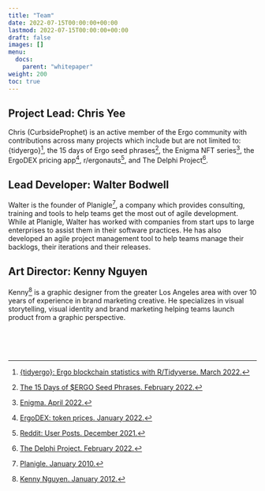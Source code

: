 ```yaml
---
title: "Team"
date: 2022-07-15T00:00:00+00:00
lastmod: 2022-07-15T00:00:00+00:00
draft: false
images: []
menu:
  docs:
    parent: "whitepaper"
weight: 200
toc: true
---
```


## Project Lead: Chris Yee

Chris (CurbsideProphet) is an active member of the Ergo community with contributions across many projects which include but are not limited to: {tidyergo}[^tidyergo], the 15 days of Ergo seed phrases[^seedphrases], the Enigma NFT series[^enigma], the ErgoDEX pricing app[^ergodex], r/ergonauts[^reddit], and The Delphi Project[^delphi].

## Lead Developer: Walter Bodwell

Walter is the founder of Planigle[^wbodwell], a company which provides consulting, training and tools to help teams get the most out of agile development. While at Planigle, Walter has worked with companies from start ups to large enterprises to assist them in their software practices. He has also developed an agile project management tool to help teams manage their backlogs, their iterations and their releases.

## Art Director: Kenny Nguyen

Kenny[^knguyen] is a graphic designer from the greater Los Angeles area with over 10 years of experience in brand marketing creative. He specializes in visual storytelling, visual identity and brand marketing helping teams launch product from a graphic perspective.


<br>
<br>
<br>

[^tidyergo]: [{tidyergo}: Ergo blockchain statistics with R/Tidyverse. March 2022.](https://github.com/Eeysirhc/tidyergo)
[^seedphrases]: [The 15 Days of $ERGO Seed Phrases. February 2022.](https://www.reddit.com/r/ergonauts/comments/t2n8yj/the_15_days_of_ergo_seed_phrases/)
[^enigma]: [Enigma. April 2022.](https://www.enigmanauts.com/)
[^ergodex]: [ErgoDEX: token prices. January 2022.](https://share.streamlit.io/eeysirhc/ergodex-price-app/main)
[^reddit]: [Reddit: User Posts. December 2021.](https://www.reddit.com/user/monkey_has_pneumonia/posts/)
[^delphi]: [The Delphi Project. February 2022.](https://github.com/thedelphiproject)
[^wbodwell]: [Planigle. January 2010.](https://www.planigle.com/)
[^knguyen]: [Kenny Nguyen. January 2012.](https://www.kennynguyening.com/)


